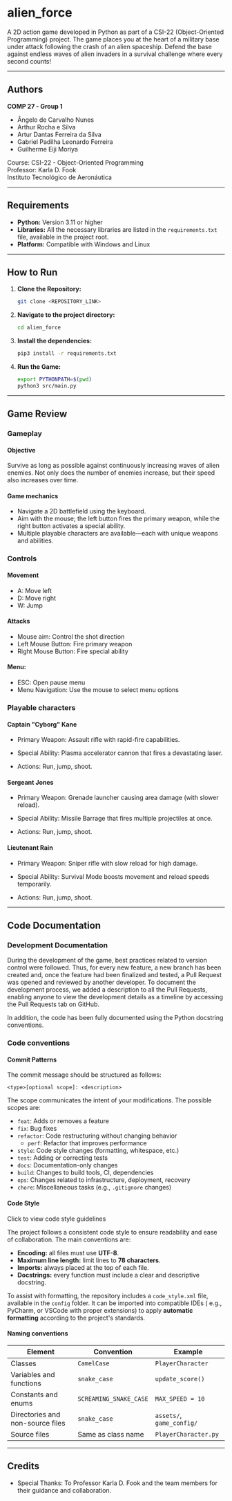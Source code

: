 # alien_force

A 2D action game developed in Python as part of a CSI-22 (Object-Oriented
Programming) project. The game places you at the heart of a military base
under attack following the crash of an alien spaceship. Defend the base
against endless waves of alien invaders in a survival challenge where every
second counts!

---

## Authors

**COMP 27 - Group 1**

- Ângelo de Carvalho Nunes
- Arthur Rocha e Silva
- Artur Dantas Ferreira da Silva
- Gabriel Padilha Leonardo Ferreira
- Guilherme Eiji Moriya

Course: CSI-22 - Object-Oriented Programming  
Professor: Karla D. Fook  
Instituto Tecnológico de Aeronáutica

---

## Requirements

- **Python:** Version 3.11 or higher
- **Libraries:** All the necessary libraries are listed in the
  `requirements.txt` file, available in the project root.
- **Platform:** Compatible with Windows and Linux

---

## How to Run

1. **Clone the Repository:**
    ```bash
    git clone <REPOSITORY_LINK>

2. **Navigate to the project directory:**
    ```bash
   cd alien_force

3. **Install the dependencies:**
    ```bash
   pip3 install -r requirements.txt

4. **Run the Game:**
    ```bash
   export PYTHONPATH=$(pwd)
   python3 src/main.py

---

## Game Review

### Gameplay

#### Objective

Survive as long as possible against continuously increasing waves of alien
enemies. Not only does the number of enemies increase, but their speed also
increases over time.

#### Game mechanics

- Navigate a 2D battlefield using the keyboard.
- Aim with the mouse; the left button fires the primary weapon, while the
  right button activates a special ability.
- Multiple playable characters are available—each with unique weapons and
  abilities.

### Controls

#### Movement

- A: Move left
- D: Move right
- W: Jump

#### Attacks

- Mouse aim: Control the shot direction
- Left Mouse Button: Fire primary weapon
- Right Mouse Button: Fire special ability

#### Menu:

- ESC: Open pause menu
- Menu Navigation: Use the mouse to select menu options

### Playable characters

#### Captain "Cyborg" Kane

- Primary Weapon: Assault rifle with rapid-fire capabilities.

- Special Ability: Plasma accelerator cannon that fires a devastating laser.

- Actions: Run, jump, shoot.

#### Sergeant Jones

- Primary Weapon: Grenade launcher causing area damage (with slower reload).

- Special Ability: Missile Barrage that fires multiple projectiles at once.

- Actions: Run, jump, shoot.

#### Lieutenant Rain

- Primary Weapon: Sniper rifle with slow reload for high damage.

- Special Ability: Survival Mode boosts movement and reload speeds
  temporarily.

- Actions: Run, jump, shoot.

---

## Code Documentation

### Development Documentation

During the development of the game, best practices related to version control
were followed. Thus, for every new feature, a new branch has been created
and, once the feature had been finalized and tested, a Pull Request was opened
and reviewed by another developer. To document the development process, we
added a description to all the Pull Requests, enabling anyone to
view the development details as a timeline by accessing the Pull Requests
tab on GitHub.

In addition, the code has been fully documented using the Python docstring
conventions.

### Code conventions

#### Commit Patterns

The commit message should be structured as follows:

    <type>[optional scope]: <description>

The scope communicates the intent of your modifications. The possible scopes
are:

- `feat`: Adds or removes a feature
- `fix`: Bug fixes
- `refactor`: Code restructuring without changing behavior
    - `perf`: Refactor that improves performance
- `style`: Code style changes (formatting, whitespace, etc.)
- `test`: Adding or correcting tests
- `docs`: Documentation-only changes
- `build`: Changes to build tools, CI, dependencies
- `ops`: Changes related to infrastructure, deployment, recovery
- `chore`: Miscellaneous tasks (e.g., `.gitignore` changes)

#### Code Style

<summary>Click to view code style guidelines</summary>

The project follows a consistent code style to ensure readability and ease of
collaboration. The main conventions are:

- **Encoding:** all files must use **UTF-8**.
- **Maximum line length:** limit lines to **78 characters**.
- **Imports:** always placed at the top of each file.
- **Docstrings:** every function must include a clear and descriptive
  docstring.

To assist with formatting, the repository includes a `code_style.xml` file,
available in the `config` folder. It can be imported into compatible IDEs (
e.g., PyCharm, or VSCode with proper extensions) to apply **automatic
formatting** according to the project's
standards.

#### Naming conventions

| Element                          | Convention             | Example                   |
|----------------------------------|------------------------|---------------------------|
| Classes                          | `CamelCase`            | `PlayerCharacter`         |
| Variables and functions          | `snake_case`           | `update_score()`          |
| Constants and enums              | `SCREAMING_SNAKE_CASE` | `MAX_SPEED = 10`          |
| Directories and non-source files | `snake_case`           | `assets/`, `game_config/` |
| Source files                     | Same as class name     | `PlayerCharacter.py`      |

---

## Credits

- Special Thanks: To Professor Karla D. Fook and the team members for their
  guidance and collaboration.
